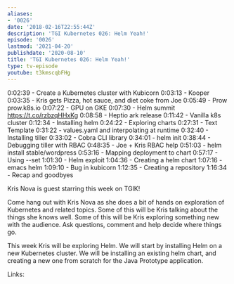 ```yaml
---
aliases:
- '0026'
date: '2018-02-16T22:55:44Z'
description: 'TGI Kubernetes 026: Helm Yeah!'
episode: '0026'
lastmod: '2021-04-20'
publishdate: '2020-08-10'
title: 'TGI Kubernetes 026: Helm Yeah!'
type: tv-episode
youtube: t3kmscqbFHg
---
```


0:02:39 - Create a Kubernetes cluster with Kubicorn
0:03:13 - Kooper
0:03:35 - Kris gets Pizza, hot sauce, and diet coke from Joe
0:05:49 - Prow prow.k8s.io
0:07:22 - GPU on GKE
0:07:30 - Helm summit https://t.co/rzbzqHHxKg
0:08:58 - Heptio ark release
0:11:42 - Vanilla k8s cluster
0:12:34 - Installing helm
0:24:22 - Exploring charts
0:27:31 - Text Template 
0:31:22 - values.yaml and interpolating at runtime
0:32:40 - Installing tiller
0:33:02 - Cobra CLI library
0:34:01 - helm init
0:38:44 - Debugging tiller with RBAC
0:48:35 - Joe &#43; Kris RBAC help
0:51:03 - helm install stable/wordpress
0:53:16 - Mapping deployment to chart
0:57:17 - Using --set
1:01:30 - Helm exploit
1:04:36 - Creating a helm chart
1:07:16 - emacs helm 
1:09:10 - Bug in kubicorn
1:12:35 - Creating a repository
1:16:34 - Recap and goodbyes

Kris Nova is guest starring this week on TGIK! 

Come hang out with Kris Nova as she does a bit of hands on exploration of Kubernetes and related topics. Some of this will be Kris talking about the things she knows well. Some of this will be Kris exploring something new with the audience. Ask questions, comment and help decide where things go.

This week Kris will be exploring Helm. We will start by installing Helm on a new Kubernetes cluster. We will be installing an existing helm chart, and creating a new one from scratch for the Java Prototype application.

Links:
